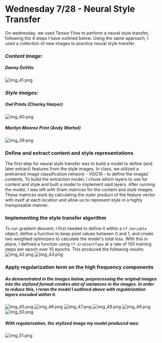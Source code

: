 # Wednesday 7/28 - Neural Style Transfer
On wednesday, we used Tensor Flow to perform a neural style transfer, following the 4 steps I have outlined below. Using the same approach, I used a collection of new images to practice neural style transfer.

### ___Content Image:___

##### Danny DeVito
![img_41.png](img_41.png)

### ___Style images:___

##### Owl Prints (Charley Harper)
![img_40.png](img_40.png)

##### Marilyn Monroe Print (Andy Warhol)
![img_39.png](img_39.png)

### Define and extract content and style representations
The first step for neural style transfer was to build a model to define (and later extract) features from the style images. In class, we utilized a pretrained image classification network - VGG19 - to define the images' contents. To build the extraction model, I chose which layers to use for content and style and built a model to implement said layers. After running the model, I was left with Gram matrices for the content and style images. These matrices work by calculating the outer product of the feature vector with itself at each location and allow us to represent style in a highly transposable manner.

### Implementing the style transfer algorithm
To run gradient descent, I first needed to define it within a `tf.Variable` object, define a function to keep pixel values between 0 and 1, and create two weighted optimizers to calculate the model's total loss. With this in place, I defined a function using `tf.GradientTape` at a rate of 100 training steps per epoch over 10 epochs. This produced the following results:
![img_42.png](img_42.png)
![img_43.png](img_43.png)

### Apply regularization term on the high frequency components

##### As demonstrated in the images below, preprocessing the original images into the stylized format creates alot of variancec in the images. In order to reduce this, I reran the model I outlined above with regularization layers encoded within it. 

![img_45.png](img_45.png)
![img_46.png](img_46.png)
![img_47.png](img_47.png)
![img_48.png](img_48.png)
![img_49.png](img_49.png)
![img_50.png](img_50.png)

##### With regularization, the stylized image my model produced was:
![img_51.png](img_51.png)
